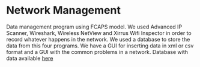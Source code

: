 # Network Management
Data management program using FCAPS model. We used Advanced IP Scanner, Wireshark, Wireless NetView and Xirrus Wifi Inspector
in order to record whatever happens in the network. We used a database to store the data from this four programs. We have a GUI for inserting data in xml or csv format and a GUI with the common problems in a network. Database with data available [here](https://www.dropbox.com/sh/zlhelu11avzck4g/AACVxSAYUd18w54BwXCHieqAa?dl=0)
